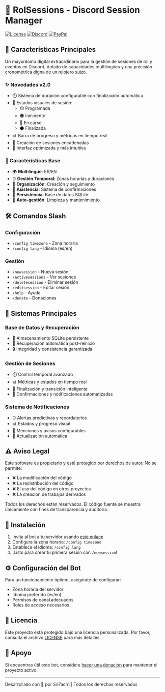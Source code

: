 # 🎲 RolSessions - Discord Session Manager

[![License](https://img.shields.io/badge/license-Proprietary-red.svg)](LICENSE)
[![Discord](https://img.shields.io/badge/Discord-Add%20Bot-7289DA.svg)](https://discord.com/oauth2/authorize?client_id=1313118498133905439)
[![PayPal](https://img.shields.io/badge/PayPal-Donate-blue.svg)](https://paypal.me/i7ach1)

## 🌟 Características Principales

Un mayordomo digital extraordinario para la gestión de sesiones de rol y eventos en Discord, dotado de capacidades multilingües y una precisión cronométrica digna de un relojero suizo.

### ✨ Novedades v2.0
- ⏱️ Sistema de duración configurable con finalización automática
- 🎨 Estados visuales de sesión:
  - 🟡 Programada
  - 🟠 Inminente
  - 🔴 En curso
  - ⚫ Finalizada
- 📊 Barra de progreso y métricas en tiempo real
- 🔄 Creación de sesiones encadenadas
- 📱 Interfaz optimizada y más intuitiva

### 🌟 Características Base
- 🌍 **Multilingüe**: ES/EN
- ⏰ **Gestión Temporal**: Zonas horarias y duraciones
- 📅 **Organización**: Creación y seguimiento
- 👥 **Asistencia**: Sistema de confirmaciones
- 🔄 **Persistencia**: Base de datos SQLite
- 🧹 **Auto-gestión**: Limpieza y mantenimiento

## 🛠️ Comandos Slash
### Configuración
- `/config timezone` - Zona horaria
- `/config lang` - Idioma (es/en)

### Gestión
- `/newsession` - Nueva sesión
- `/activesessions` - Ver sesiones
- `/deletesession` - Eliminar sesión
- `/editsession` - Editar sesión
- `/help` - Ayuda
- `/donate` - Donaciones

## 🎯 Sistemas Principales

### Base de Datos y Recuperación
- 💾 Almacenamiento SQLite persistente
- 🔄 Recuperación automática post-reinicio
- 🔒 Integridad y consistencia garantizada

### Gestión de Sesiones
- ⏱️ Control temporal avanzado
- 📊 Métricas y estados en tiempo real
- 🏁 Finalización y transición inteligente
- 👥 Confirmaciones y notificaciones automatizadas

### Sistema de Notificaciones
- ⏰ Alertas predictivas y recordatorios
- 📊 Estados y progreso visual
- 🔔 Menciones y avisos configurables
- 🔄 Actualización automática

## ⚠️ Aviso Legal

Este software es propietario y está protegido por derechos de autor. No se permite:
- ❌ La modificación del código
- ❌ La redistribución del código
- ❌ El uso del código en otros proyectos
- ❌ La creación de trabajos derivados

Todos los derechos están reservados. El código fuente se muestra únicamente con fines de transparencia y auditoría.

## 🚀 Instalación

1. Invita al bot a tu servidor usando [este enlace](https://discord.com/oauth2/authorize?client_id=1313118498133905439)
2. Configura la zona horaria: `/config timezone`
3. Establece el idioma: `/config lang`
4. ¡Listo para crear tu primera sesión con `/newsession`!

## ⚙️ Configuración del Bot

Para un funcionamiento óptimo, asegúrate de configurar:
- Zona horaria del servidor
- Idioma preferido (es/en)
- Permisos de canal adecuados
- Roles de acceso necesarios

## 📜 Licencia

Este proyecto está protegido bajo una licencia personalizada. Por favor, consulta el archivo [LICENSE](LICENSE) para más detalles.

## 💝 Apoyo

Si encuentras útil este bot, considera [hacer una donación](https://paypal.me/i7ach1) para mantener el proyecto activo.

---
Desarrollado con 💖 por Sri7ach1 | Todos los derechos reservados